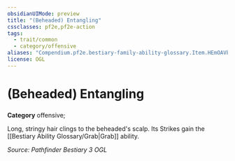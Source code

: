 ```yaml
---
obsidianUIMode: preview
title: "(Beheaded) Entangling"
cssclasses: pf2e,pf2e-action
tags:
  - trait/common
  - category/offensive
aliases: "Compendium.pf2e.bestiary-family-ability-glossary.Item.HEmOAVbJ3T9pon6T"
license: OGL
---
```

# (Beheaded) Entangling

### 

**Category** offensive; 




Long, stringy hair clings to the beheaded's scalp. Its Strikes gain the [[Bestiary Ability Glossary/Grab|Grab]] ability.

*Source: Pathfinder Bestiary 3*
*OGL*